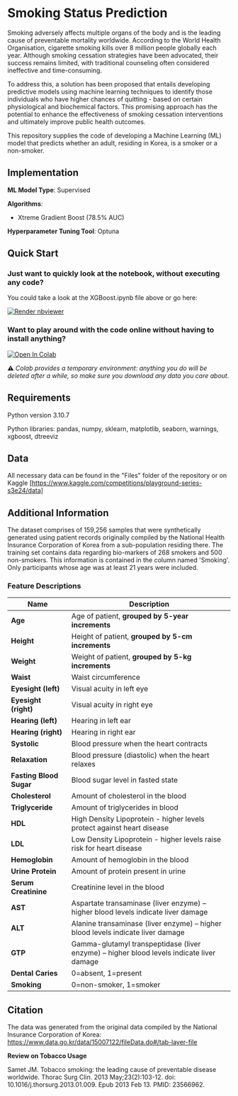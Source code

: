 # Smoking Status Prediction

Smoking adversely affects multiple organs of the body and is the leading cause of preventable mortality worldwide. According to the World Health Organisation, cigarette smoking kills over 8 million people globally each year. Although smoking cessation strategies have been advocated, their success remains limited, with traditional counseling often considered ineffective and time-consuming.

To address this, a solution has been proposed that entails developing predictive models using machine learning techniques to identify those individuals who have higher chances of quitting - based on certain physiological and biochemical factors. This promising approach has the potential to enhance the effectiveness of smoking cessation interventions and ultimately improve public health outcomes.

This repository supplies the code of developing a Machine Learning (ML) model that predicts whether an adult, residing in Korea, is a smoker or a non-smoker.  

## Implementation

**ML Model Type**: Supervised

**Algorithms**:

-	Xtreme Gradient Boost (78.5% AUC)

**Hyperparameter Tuning Tool**: Optuna 

## Quick Start

### Just want to quickly look at the notebook, without executing any code?

You could take a look at the XGBoost.ipynb file above or go here: 

<a href="https://nbviewer.jupyter.org/github/skypatchw/Smoking-Status/blob/main/XGBoost.ipynb"><img src="https://raw.githubusercontent.com/jupyter/design/master/logos/Badges/nbviewer_badge.svg" alt="Render nbviewer" /></a>

### Want to play around with the code online without having to install anything?


<a href="https://colab.research.google.com/github/skypatchw/Smoking-Cessation.git" target="_parent"><img src="https://colab.research.google.com/assets/colab-badge.svg" alt="Open In Colab"/></a>

⚠ _Colab provides a temporary environment: anything you do will be deleted after a while, so make sure you download any data you care about._


## Requirements

Python version 3.10.7

Python libraries: pandas, numpy, sklearn, matplotlib, seaborn, warnings, xgboost, dtreeviz 

## Data

All necessary data can be found in the "Files" folder of the repository or on Kaggle [https://www.kaggle.com/competitions/playground-series-s3e24/data]

## Additional Information

The dataset comprises of 159,256 samples that were synthetically generated using patient records originally compiled by the National Health Insurance Corporation of Korea from a sub-population residing there. 
The training set contains data regarding bio-markers of 268 smokers and 500 non-smokers. This information is contained in the column named 'Smoking'. Only participants whose age was at least 21 years were included.

### Feature Descriptions

| Name | Description |
| ---- | ----------- |
| **Age** | Age of patient, **grouped by 5-year increments** |
| **Height** | Height of patient, **grouped by 5-cm increments** |
| **Weight** | Weight of patient, **grouped by 5-kg increments** |
| **Waist** | Waist circumference |
| **Eyesight (left)** | Visual acuity in left eye |
| **Eyesight (right)** | Visual acuity in right eye |
| **Hearing (left)** | Hearing in left ear |
| **Hearing (right)** | Hearing in right ear |
| **Systolic** | Blood pressure when the heart contracts |
| **Relaxation** | Blood pressure (diastolic) when the heart relaxes |
| **Fasting Blood Sugar** | Blood sugar level in fasted state |
| **Cholesterol** | Amount of cholesterol in the blood|
| **Triglyceride** | Amount of triglycerides in blood |
| **HDL** | High Density Lipoprotein - higher levels protect against heart disease |
| **LDL** | Low Density Lipoprotein - higher levels raise risk for heart disease |
| **Hemoglobin** | Amount of hemoglobin in the blood |
| **Urine Protein** | Amount of protein present in urine |
| **Serum Creatinine** | Creatinine level in the blood |
| **AST** | Aspartate transaminase (liver enzyme) – higher blood levels indicate liver damage |
| **ALT** | Alanine transaminase (liver enzyme) – higher blood levels indicate liver damage |
| **GTP** | Gamma-glutamyl transpeptidase (liver enzyme) – higher blood levels indicate liver damage |
| **Dental Caries** | 0=absent, 1=present |
| **Smoking** | 0=non-smoker, 1=smoker |


## Citation

The data was generated from the original data compiled by the National Insurance Corporation of Korea: https://www.data.go.kr/data/15007122/fileData.do#/tab-layer-file

**Review on Tobacco Usage**

Samet JM. Tobacco smoking: the leading cause of preventable disease worldwide. Thorac Surg Clin. 2013 May;23(2):103-12. doi: 10.1016/j.thorsurg.2013.01.009. Epub 2013 Feb 13. PMID: 23566962.
